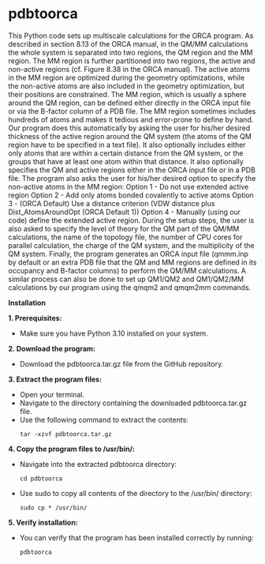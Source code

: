 # pdbtoorca
This Python code sets up multiscale calculations for the ORCA program. As described in section 8.13 of the ORCA manual, in the QM/MM calculations the whole system is separated into two regions, the QM region and the MM region. The MM region is further partitioned into two regions, the active and non-active regions (cf. Figure 8.38 in the ORCA manual). The active atoms in the MM region are optimized during the geometry optimizations, while the non-active atoms are also included in the geometry optimization, but their positions are constrained. The MM region, which is usually a sphere around the QM region, can be defined either directly in the ORCA input file or via the B-factor column of a PDB file. The MM region sometimes includes hundreds of atoms and makes it tedious and error-prone to define by hand. Our program does this automatically by asking the user for his/her desired thickness of the active region around the QM system (the atoms of the QM region have to be specified in a text file). It also optionally includes either only atoms that are within a certain distance from the QM system, or the groups that have at least one atom within that distance. It also optionally specifies the QM and active regions either in the ORCA input file or in a PDB file. The program also asks the user for his/her desired option to specify the non-active atoms in the MM region: Option 1 - Do not use extended active region Option 2 - Add only atoms bonded covalently to active atoms Option 3 - (ORCA Default) Use a distance criterion (VDW distance plus Dist_AtomsAroundOpt (ORCA Default 1)) Option 4 - Manually (using our code) define the extended active region. During the setup steps, the user is also asked to specify the level of theory for the QM part of the QM/MM calculations, the name of the topology file, the number of CPU cores for parallel calculation, the charge of the QM system, and the multiplicity of the QM system. Finally, the program generates an ORCA input file (qmmm.inp by default or an extra PDB file that the QM and MM regions are defined in its occupancy and B-factor columns) to perform the QM/MM calculations. A similar process can also be done to set up QM1/QM2 and QM1/QM2/MM calculations by our program using the qmqm2 and qmqm2mm commands.

**Installation**

**1. Prerequisites:**
   - Make sure you have Python 3.10 installed on your system.
     
**2. Download the program:**
   - Download the pdbtoorca.tar.gz file from the GitHub repository.
     
**3. Extract the program files:**
   - Open your terminal.
   - Navigate to the directory containing the downloaded pdbtoorca.tar.gz file.
   - Use the following command to extract the contents:
     ```
     tar -xzvf pdbtoorca.tar.gz
     ```
     
**4. Copy the program files to /usr/bin/:**
   - Navigate into the extracted pdbtoorca directory:
     ```
     cd pdbtoorca
     ```
   - Use sudo to copy all contents of the directory to the /usr/bin/ directory:
     ```
     sudo cp * /usr/bin/
     ```
     
**5. Verify installation:**
   - You can verify that the program has been installed correctly by running:
     ```
     pdbtoorca 
     ```
